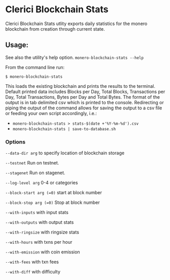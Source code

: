 # Clerici Blockchain Stats

Clerici Blockchain Stats utlity exports daily statistics for the monero blockchain from creation through current state.

## Usage:

See also the utility's help option. `monero-blockchain-stats --help`

From the command line run:

`$ monero-blockchain-stats`

This loads the existing blockchain and prints the results to the terminal. Default printed data includes Blocks per Day, Total Blocks, Transactions per Day, Total Transactions, Bytes per Day and Total Bytes. The format of the output is in tab delimited csv which is printed to the console. Redirecting or piping the output of the command allows for saving the output to a csv file or feeding your own script accordingly, i.e.:

- `monero-blockchain-stats > stats-$(date +'%Y-%m-%d').csv`
- `monero-blockchain-stats | save-to-database.sh`

### Options
`--data-dir arg`
to specify location of blockchain storage

`--testnet`
Run on testnet.

`--stagenet`
Run on stagenet.

`--log-level arg`
0-4 or categories

`--block-start arg (=0)`
start at block number

`--block-stop arg (=0)`
Stop at block number

`--with-inputs`
with input stats

`--with-outputs`
with output stats

`--with-ringsize`
with ringsize stats

`--with-hours`
with txns per hour

`--with-emission`
with coin emission

`--with-fees`
with txn fees

`--with-diff`
with difficulty
